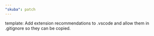 ```yaml
---
"skuba": patch
---
```


template: Add extension recommendations to .vscode and allow them in .gitignore so they can be copied.
